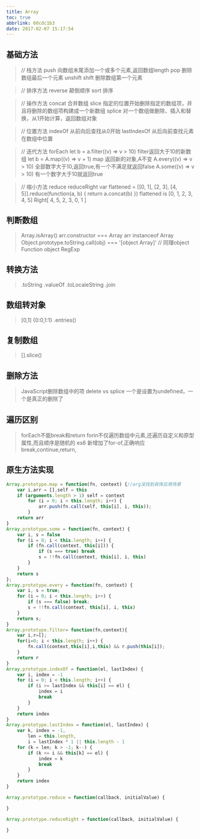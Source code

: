 ```yaml
---
title: Array
toc: true
abbrlink: 60cdc1b3
date: 2017-02-07 15:17:54
---
```


## 基础方法
>// 栈方法
push 向数组末尾添加一个或多个元素,返回数组length
pop 删除数组最后一个元素
unshift
shift 删除数组第一个元素

>// 排序方法
reverse 颠倒顺序
sort 排序

>// 操作方法
concat 合并数组
slice 指定的位置开始删除指定的数组项，并且将删除的数组项构建成一个新数组
splice 对一个数组做删除、插入和替换，从1开始计算，返回数组对象

>// 位置方法
indexOf 从前向后查找从0开始
lastIndexOf 从后向前查找元素在数组中位置

>// 迭代方法
forEach
let b = a.filter((v) => v > 10) filter返回大于10的新数组
let b = A.map((v) => v + 1) map 返回新的对象,A不变
A.every((v) => v > 10) 全部数字大于10,返回true,有一个不满足就返回false
A.some((v) => v > 10) 有一个数字大于10就返回true

>// 缩小方法
reduce
reduceRight
var flattened = [[0, 1], [2, 3], [4, 5]].reduce(function(a, b) {
  return a.concat(b)
})
flattened is [0, 1, 2, 3, 4, 5]
Right[ 4, 5, 2, 3, 0, 1 ]

## 判断数组
>Array.isArray()
arr.constructor === Array
arr instanceof Array
Object.prototype.toString.call(obj) === '[object Array]'
// 同理object Function    object RegExp

## 转换方法
>.toString
.valueOf
.toLocaleString
.join

## 数组转对象
>[0,1] {0:0,1:1}
.entries()

## 复制数组
>[].slice()

## 删除方法
>JavaScript删除数组中的项 delete vs splice
一个是设置为undefined，一个是真正的删除了

## 遍历区别
>forEach不能break和return
forin不仅遍历数组中元素,还遍历自定义和原型属性,而且顺序是随机的
es6 新增加了for-of,正确响应break,continue,return,

## 原生方法实现
```js
Array.prototype.map = function(fn, context) {//arg没找到具体应用场景
    var i,arr = [],self = this
    if (arguments.length > 1) self = context
        for (i = 0; i < this.length; i++) {
            arr.push(fn.call(self, this[i], i, this));
        }
    return arr
}
Array.prototype.some = function(fn, context) {
    var i, s = false
    for (i = 0; i < this.length; i++) {
        if (fn.call(context, this[i])) {
            if (s === true) break
            s = !!fn.call(context, this[i], i, this)
        }
    }
    return s
};
Array.prototype.every = function(fn, context) {
    var i, s = true;
    for (i = 0; i < this.length; i++) {
        if (s === false) break;
        s = !!fn.call(context, this[i], i, this)
    }
    return s;
}
Array.prototype.filter= function(fn,context){
    var i,r=[];
    for(i=0; i < this.length; i++) {
        fn.call(context,this[i],i,this) && r.push(this[i]);
    }
    return r
}
Array.prototype.indexOf = function(el, lastIndex) {
    var i, index = -1
    for (i = 0; i < this.length; i++) {
        if (i >= lastIndex && this[i] == el) {
            index = i
            break
        }
    }
    return index
}
Array.prototype.lastIndex = function(el, lastIndex) {
    var k, index = -1,
        len = this.length,
        i = lastIndex * 1 || this.length - 1
    for (k = len; k > -1; k--) {
        if (k <= i && this[k] == el) {
            index = k
            break
        }
    }
    return index
}

Array.prototype.reduce = function(callback, initialValue) {

}

Array.prototype.reduceRight = function(callback, initialValue) {

}
```


